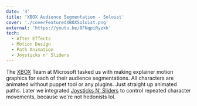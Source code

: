 ```yaml
---
date: '4'
title: 'XBOX Audience Segmentation - Soloist'
cover: './coverFeaturedXBOXSoloist.png'
external: 'https://youtu.be/8FNqpiRyzkk'
tech:
  - After Effects
  - Motion Design
  - Path Animation
  - Joysticks n' Sliders
---
```


The [XBOX](https://www.xbox.com/en-US) Team at Microsoft tasked us with making explainer motion graphics for each of their audience segmentations. All characters are animated without puppet tool or any plugins. Just straight up animated paths. Later we integrated [Joysticks N' Sliders](https://www.youtube.com/watch?v=sMznIbcTZjc) to control repeated character movements, because we're not hedonists lol.
